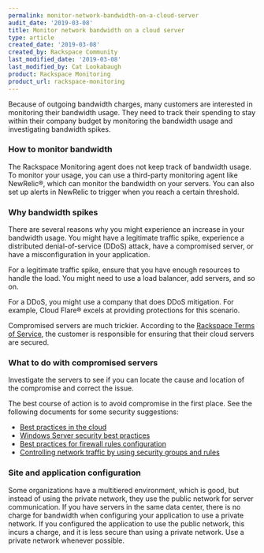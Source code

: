 ```yaml
---
permalink: monitor-network-bandwidth-on-a-cloud-server
audit_date: '2019-03-08'
title: Monitor network bandwidth on a cloud server
type: article
created_date: '2019-03-08'
created_by: Rackspace Community
last_modified_date: '2019-03-08'
last_modified_by: Cat Lookabaugh
product: Rackspace Monitoring
product_url: rackspace-monitoring
---
```


Because of outgoing bandwidth charges, many customers are interested in
monitoring their bandwidth usage. They need to track their spending to stay
within their company budget by monitoring the bandwidth usage and investigating
bandwidth spikes.

### How to monitor bandwidth

The Rackspace Monitoring agent does not keep track of bandwidth usage. To
monitor your usage, you can use a third-party monitoring agent like NewRelic&reg;,
which can monitor the bandwidth on your servers. You can also set up alerts in
NewRelic to trigger when you reach a certain threshold.

### Why bandwidth spikes

There are several reasons why you might experience an increase in your bandwidth
usage. You might have a legitimate traffic spike, experience a distributed
denial-of-service (DDoS) attack, have a compromised server, or have a
misconfiguration in your application.

For a legitimate traffic spike, ensure that you have enough resources to handle
the load. You might need to use a load balancer, add servers, and so on.

For a DDoS, you might use a company that does DDoS mitigation. For example,
Cloud Flare&reg; excels at providing protections for this scenario.

Compromised servers are much trickier. According to the
[Rackspace Terms of Service](/support/how-to/terms-of-service/),
the customer is responsible for ensuring that their cloud servers are secured.

### What to do with compromised servers

Investigate the servers to see if you can locate the cause and location of the
compromise and correct the issue.

The best course of action is to avoid compromise in the first place. See
the following documents for some security suggestions:

- [Best practices in the cloud](https://docs.rackspace.com/docs/user-guides/infrastructure/cloud-ops/bestpractice/)
- [Windows Server security best practices](/support/how-to/windows-server-security-best-practices/)
- [Best practices for firewall rules configuration](/support/how-to/best-practices-for-firewall-rules-configuration/)
- [Controlling network traffic by using security groups and rules](https://docs.rackspace.com/docs/cloud-networks/v2/getting-started/controlling-network-access/security-groups/)

### Site and application configuration

Some organizations have a multitiered environment, which is good, but instead
of using the private network, they use the public network for server communication.
If you have servers in the same data center, there is no charge for bandwidth
when configuring your application to use a private network. If you configured
the application to use the public network, this incurs a charge, and it is less
secure than using a private network.  Use a private network whenever possible.
